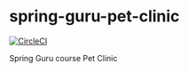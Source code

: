 # spring-guru-pet-clinic

[![CircleCI](https://circleci.com/gh/kolodziejgrzegorz/spring5-recipe-app.svg?style=svg)](https://circleci.com/gh/kolodziejgrzegorz/spring5-recipe-app)

Spring Guru course Pet Clinic
